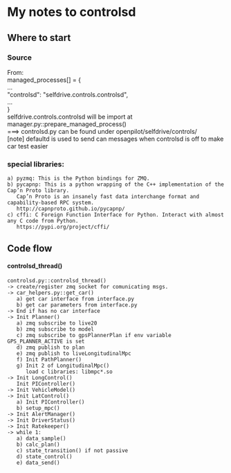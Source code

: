 # My notes to controlsd 
## Where to start

### Source
From:  
  managed_processes[] = {  
   ...  
   "controlsd": "selfdrive.controls.controlsd",  
   ...  
  }  
  selfdrive.controls.controlsd will be import at manager.py::prepare_managed_process()  
  ===> controlsd.py can be found under openpilot/selfdrive/controls/  
    [note] defaultd is used to send can messages when controlsd is off to make car test easier

### special libraries:
    a) pyzmq: This is the Python bindings for ZMQ.
    b) pycapnp: This is a python wrapping of the C++ implementation of the Cap’n Proto library.
       Cap’n Proto is an insanely fast data interchange format and capability-based RPC system.
       http://capnproto.github.io/pycapnp/
    c) cffi: C Foreign Function Interface for Python. Interact with almost any C code from Python.
       https://pypi.org/project/cffi/
       
## Code flow
#### controlsd_thread()
    controlsd.py::controlsd_thread()
    -> create/register zmq socket for comunicating msgs.
    -> car_helpers.py::get_car()
       a) get car interface from interface.py
       b) get car parameters from interface.py
    -> End if has no car interface
    -> Init Planner()
       a) zmq subscribe to live20
       b) zmq subscribe to model
       c) zmq subscribe to gpsPlannerPlan if env variable GPS_PLANNER_ACTIVE is set
       d) zmq publish to plan
       e) zmq publish to liveLongitudinalMpc
       f) Init PathPlanner()
       g) Init 2 of LongitudinalMpc()
          load c libraries: libmpc*.so
    -> Init LongControl()
       Init PIController()
    -> Init VehicleModel()
    -> Init LatControl()
       a) Init PIController()
       b) setup_mpc()
    -> Init AlertManager()
    -> Init DriverStatus()
    -> Init Ratekeeper()
    -> while 1:
       a) data_sample()
       b) calc_plan()
       c) state_transition() if not passive
       d) state_control()
       e) data_send()
